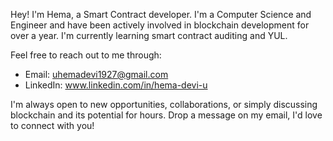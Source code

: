Hey! I'm Hema, a Smart Contract developer. I'm a Computer Science and Engineer and have been actively involved in blockchain development for over a year.
I'm currently learning smart contract auditing and YUL.

Feel free to reach out to me through:
- Email: uhemadevi1927@gmail.com
- LinkedIn: www.linkedin.com/in/hema-devi-u

I'm always open to new opportunities, collaborations, or simply discussing blockchain and its potential for hours. Drop a message on my email, I'd love to connect with you!
